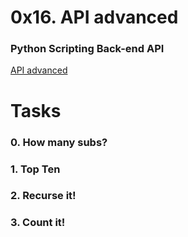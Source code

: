 # 0x16. API advanced
### Python Scripting Back-end API

[API advanced](https://intranet.alxswe.com/projects/314)

# Tasks
### 0. How many subs?
### 1. Top Ten
### 2. Recurse it!
### 3. Count it!
